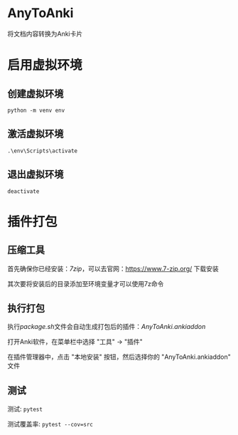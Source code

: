 # AnyToAnki
将文档内容转换为Anki卡片

# 启用虚拟环境
## 创建虚拟环境
```
python -m venv env
```
## 激活虚拟环境
```
.\env\Scripts\activate
```
## 退出虚拟环境
```
deactivate
```
# 插件打包

## 压缩工具

首先确保你已经安装：*7zip*，可以去官网：https://www.7-zip.org/ 下载安装

其次要将安装后的目录添加至环境变量才可以使用7z命令

## 执行打包

执行*package.sh*文件会自动生成打包后的插件：*AnyToAnki.ankiaddon*

打开Anki软件，在菜单栏中选择 "工具" -> "插件"

在插件管理器中，点击 "本地安装" 按钮，然后选择你的 "AnyToAnki.ankiaddon" 文件

## 测试

测试: `pytest`

测试覆盖率: `pytest --cov=src`
